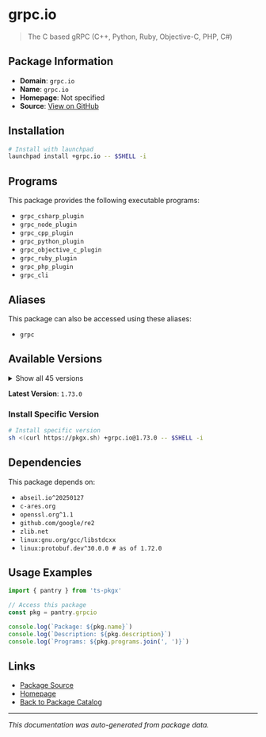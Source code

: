 # grpc.io

> The C based gRPC (C++, Python, Ruby, Objective-C, PHP, C#)

## Package Information

- **Domain**: `grpc.io`
- **Name**: `grpc.io`
- **Homepage**: Not specified
- **Source**: [View on GitHub](https://github.com/pkgxdev/pantry/tree/main/projects/grpc.io/package.yml)

## Installation

```bash
# Install with launchpad
launchpad install +grpc.io -- $SHELL -i
```

## Programs

This package provides the following executable programs:

- `grpc_csharp_plugin`
- `grpc_node_plugin`
- `grpc_cpp_plugin`
- `grpc_python_plugin`
- `grpc_objective_c_plugin`
- `grpc_ruby_plugin`
- `grpc_php_plugin`
- `grpc_cli`

## Aliases

This package can also be accessed using these aliases:

- `grpc`

## Available Versions

<details>
<summary>Show all 45 versions</summary>

- `1.73.0`, `1.72.1`, `1.72.0`, `1.71.1`, `1.71.0`
- `1.70.2`, `1.70.1`, `1.70.0`, `1.69.0`, `1.68.2`
- `1.68.1`, `1.68.0`, `1.67.1`, `1.67.0`, `1.66.2`
- `1.65.5`, `1.65.4`, `1.65.3`, `1.65.2`, `1.65.1`
- `1.65.0`, `1.64.2`, `1.64.1`, `1.64.0`, `1.63.1`
- `1.62.2`, `1.62.1`, `1.62.0`, `1.61.2`, `1.61.1`
- `1.61.0`, `1.60.1`, `1.60.0`, `1.59.4`, `1.59.3`
- `1.59.2`, `1.59.1`, `1.59.0`, `1.58.2`, `1.58.1`
- `1.58.0`, `1.57.1`, `1.56.4`, `1.56.3`, `1.55.4`

</details>

**Latest Version**: `1.73.0`

### Install Specific Version

```bash
# Install specific version
sh <(curl https://pkgx.sh) +grpc.io@1.73.0 -- $SHELL -i
```

## Dependencies

This package depends on:

- `abseil.io^20250127`
- `c-ares.org`
- `openssl.org^1.1`
- `github.com/google/re2`
- `zlib.net`
- `linux:gnu.org/gcc/libstdcxx`
- `linux:protobuf.dev^30.0.0 # as of 1.72.0`

## Usage Examples

```typescript
import { pantry } from 'ts-pkgx'

// Access this package
const pkg = pantry.grpcio

console.log(`Package: ${pkg.name}`)
console.log(`Description: ${pkg.description}`)
console.log(`Programs: ${pkg.programs.join(', ')}`)
```

## Links

- [Package Source](https://github.com/pkgxdev/pantry/tree/main/projects/grpc.io/package.yml)
- [Homepage](#)
- [Back to Package Catalog](../package-catalog.md)

---

*This documentation was auto-generated from package data.*
